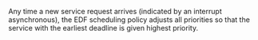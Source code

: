 Any time a new service request arrives (indicated by an interrupt asynchronous), the EDF scheduling policy adjusts all priorities so that the service with the earliest deadline is given highest priority. 